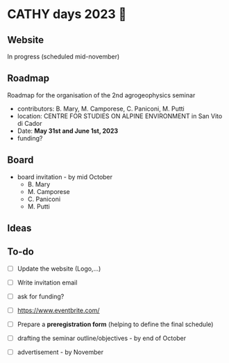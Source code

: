 # CATHY days 2023 🚀

## Website

In progress (scheduled mid-november)

## Roadmap

Roadmap for the organisation of the 2nd agrogeophysics seminar

- contributors: B. Mary, M. Camporese, C. Paniconi, M. Putti
- location: CENTRE FOR STUDIES ON ALPINE ENVIRONMENT in San Vito di Cador
- Date: **May 31st and June 1st, 2023**
- funding? 

## Board

* board invitation - by mid October
    - B. Mary
    - M. Camporese 
    - C. Paniconi
    - M. Putti

## Ideas 

## To-do

- [ ] Update the website (Logo,...)
- [ ] Write invitation email
- [ ] ask for funding? 
- [ ] https://www.eventbrite.com/
- [ ] Prepare a **preregistration form** (helping to define the final schedule)
- [ ] drafting the seminar outline/objectives - by end of October
- [ ] advertisement - by November

   
